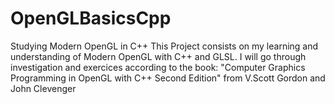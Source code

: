 # OpenGLBasicsCpp
Studying Modern OpenGL in C++
This Project consists on my learning and understanding of Modern OpenGL with C++ and GLSL.
I will go through investigation and exercices according to the book:
"Computer Graphics Programming in OpenGL with C++ Second Edition" from V.Scott Gordon and John Clevenger
